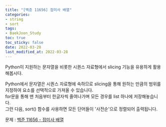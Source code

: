 ```yaml
---
title: "[백준 11656] 접미사 배열"
categories: 
- string
- sort
tags:
- BaekJoon_Study
toc: true
toc_sticky: false
date: 2022-03-28
last_modified_at: 2022-03-28
---
```


Python이 지원하는 문자열을 비롯한 시퀀스 자료형에서 slicing 기능을 유용하게 활용해봅시다.

Python에서 문자열은 시퀀스 자료형에 속하므로 slicing을 통해 원하는 만큼의 범위를 지정하여 요소를 선택적으로 가져올 수 있습니다.  
for문을 통해 맨 처음부터 한글자씩 줄여나가며 모든 경우를 list 하나에 저장해놓습니다.  
그런 다음, sort() 함수를 사용하면 모든 단어들이 '사전순'으로 정렬되어 출력됩니다.

문제 : [백준 11656 - 접미사 배열](https://www.acmicpc.net/problem/11656)

<script src="https://gist.github.com/Ryumaker/618528f93f52ebe025823a0891c2c84a.js"></script>



